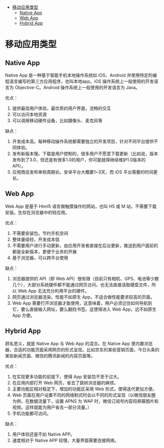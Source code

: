 <!-- TOC -->

- [移动应用类型](#移动应用类型)
    - [Native App](#native-app)
    - [Web App](#web-app)
    - [Hybrid App](#hybrid-app)

<!-- /TOC -->

<a id="markdown-移动应用类型" name="移动应用类型"></a>
# 移动应用类型

<a id="markdown-native-app" name="native-app"></a>
## Native App

Native App 是一种基于智能手机本地操作系统如 iOS、Android 并使用特定的编程语言编写的第三方应用程序，也叫本地app。iOS 操作系统上一般使用的开发语言为 Objective-C。Android 操作系统上一般使用的开发语言为 Java。

优点：
1. 提供最佳用户体验，最优质的用户界面，流畅的交互
2. 可以访问本地资源
3. 可以调用移动硬件设备，比如摄像头、麦克风等

缺点：
1. 开发成本高。每种移动操作系统都需要独立的开发项目，针对不同平台提供不同体验。
2. 发布新版本慢。下载是用户控制的，很多用户不愿意下载更新（比如说，版本发布到了3.0，但还是有很多1.0的用户，你可能就得继续维护1.0版本的 API）。
3. 应用商店发布审核周期长。安卓平台大概要1~3天，而 iOS 平台需要的时间更长。

<a id="markdown-web-app" name="web-app"></a>
## Web App

Web App 是基于 Html5 语言做触摸操作的网站，也叫 H5 或 M 站，不需要下载安装。生存在浏览器中的轻应用。

优点：
1. 不需要安装包，节约手机空间
2. 整体量级轻，开发成本低
3. 不需要用户进行手动更新，由应用开发者直接在后台更新，推送到用户面前的都是全新版本，更便于业务的开展
4. 基于浏览器，可以跨平台使用

缺点：
1. 浏览器提供的 API（即 Web API）很有限（目前只有相机、GPS、电池等少数几个），大部分系统硬件都不能通过网页访问，也无法直接读取硬盘文件，所以 Web App 无法充分利用平台的硬件。
2. 网页通过浏览器渲染，性能不如原生 App，不适合做性能要求较高的页面。
3. Web App 需要打开浏览器才能使用，这意味着，用户必须记住如何导航到它，要么直接输入网址，要么翻找书签。这使得进入 Web App，远不如原生 App 方便。

<a id="markdown-hybrid-app" name="hybrid-app"></a>
## Hybrid App

顾名思义，就是 Native App 与 Web App 的混合。在 Native App 里内置浏览器，合适的功能页面采用网页的形式呈现。比如京东的某些营销页面，今日头条的某些新闻页面、微信的腾讯新闻的内容页面等。

优点：
1. 在实现更多功能的前提下，使得 App 安装包不至于过大。
2. 在应用内部打开 Web 网页，省去了跳转浏览器的麻烦。
3. 主要功能区相对稳定下，增加的功能区采用 Web 形式，使得迭代更加方便。
4. Web 页面在用户设置不同的网络制式时会以不同的形式呈现（以微信朋友圈为例，在数据流量下，设置 APNS 为 WAP 时，微信订阅号内容将屏蔽图片和视频。这样就能为用户省去一部分流量。）
5. 手机功能都可访问。

缺点：
1. 用户体验还是不如 Native APP。
2. 速度相对于 Native APP 较慢，大量界面需要连接网络。

